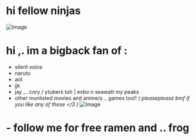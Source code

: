 # hi fellow ninjas
![Image](https://github.com/user-attachments/assets/f018fcb8-0b2c-4265-86b5-37debed63577)
# hi ,. im a bigback  fan of :
- silent voice
- naruto 
- aot 
- jjk 
- jay ,.. cory / ytubers toh | evbo n seawatt my peaks
- other munlisted movies and anime/s .. games too!! 
*( pleaseplease bmf if you like any of these </3 )*
![Image](https://github.com/user-attachments/assets/d0bd58d6-9866-4b13-8c2c-ef51f6ede66e)
# - follow me for free ramen and .. frog 
